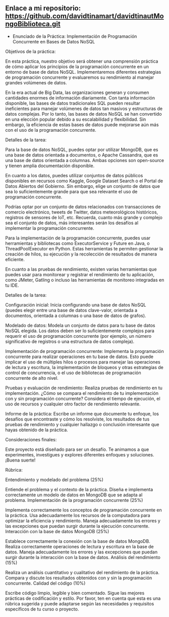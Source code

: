 ## Enlace a mi repositorio: https://github.com/davidtinamart/davidtinautMongoBiblioteca.git
* Enunciado de la Práctica: Implementación de Programación Concurrente en Bases de Datos NoSQL

Objetivos de la práctica:

En esta práctica, nuestro objetivo será obtener una comprensión práctica de cómo aplicar los principios de la programación concurrente en un entorno de base de datos NoSQL. Implementaremos diferentes estrategias de programación concurrente y evaluaremos su rendimiento al manejar grandes volúmenes de datos.

En la era actual de Big Data, las organizaciones generan y consumen cantidades enormes de información diariamente. Con tanta información disponible, las bases de datos tradicionales SQL pueden resultar ineficientes para manejar volúmenes de datos tan masivos y estructuras de datos complejas. Por lo tanto, las bases de datos NoSQL se han convertido en una elección popular debido a su escalabilidad y flexibilidad. Sin embargo, la eficiencia de estas bases de datos puede mejorarse aún más con el uso de la programación concurrente.

Detalles de la tarea:

Para la base de datos NoSQL, puedes optar por utilizar MongoDB, que es una base de datos orientada a documentos, o Apache Cassandra, que es una base de datos orientada a columnas. Ambas opciones son open-source y tienen amplia documentación disponible.

En cuanto a los datos, puedes utilizar conjuntos de datos públicos disponibles en recursos como Kaggle, Google Dataset Search o el Portal de Datos Abiertos del Gobierno. Sin embargo, elige un conjunto de datos que sea lo suficientemente grande para que sea relevante el uso de programación concurrente.

Podrías optar por un conjunto de datos relacionados con transacciones de comercio electrónico, tweets de Twitter, datos meteorológicos históricos, registros de sensores de IoT, etc. Recuerda, cuanto más grande y complejo sea el conjunto de datos, más interesantes serán los desafíos al implementar la programación concurrente.

Para la implementación de la programación concurrente, puedes usar herramientas y bibliotecas como ExecutorService y Future en Java, o ThreadPoolExecutor en Python. Estas herramientas te permiten gestionar la creación de hilos, su ejecución y la recolección de resultados de manera eficiente.

En cuanto a las pruebas de rendimiento, existen varias herramientas que puedes usar para monitorear y registrar el rendimiento de tu aplicación, como JMeter, Gatling o incluso las herramientas de monitoreo integradas en tu IDE.

Detalles de la tarea:

Configuración inicial: Inicia configurando una base de datos NoSQL (puedes elegir entre una base de datos clave-valor, orientada a documentos, orientada a columnas o una base de datos de grafos).

Modelado de datos: Modela un conjunto de datos para tu base de datos NoSQL elegida. Los datos deben ser lo suficientemente complejos para requerir el uso de programación concurrente (por ejemplo, un número significativo de registros o una estructura de datos compleja).

Implementación de programación concurrente: Implementa la programación concurrente para realizar operaciones en tu base de datos. Esto puede implicar el uso de múltiples hilos o procesos para manejar las operaciones de lectura y escritura, la implementación de bloqueos y otras estrategias de control de concurrencia, o el uso de bibliotecas de programación concurrente de alto nivel.

Pruebas y evaluación de rendimiento: Realiza pruebas de rendimiento en tu implementación. ¿Cómo se compara el rendimiento de tu implementación con y sin programación concurrente? Considera el tiempo de ejecución, el uso de recursos y cualquier otro factor de rendimiento relevante.

Informe de la práctica: Escribe un informe que documente tu enfoque, los desafíos que encontraste y cómo los resolviste, los resultados de tus pruebas de rendimiento y cualquier hallazgo o conclusión interesante que hayas obtenido de la práctica.

Consideraciones finales:

Este proyecto está diseñado para ser un desafío. Te animamos a que experimentes, investigues y explores diferentes enfoques y soluciones. ¡Buena suerte!

Rúbrica:

Entendimiento y modelado del problema (25%)

Entiende el problema y el contexto de la práctica.
Diseña e implementa correctamente un modelo de datos en MongoDB que se adapta al problema.
Implementación de la programación concurrente (25%)

Implementa correctamente los conceptos de programación concurrente en la práctica.
Usa adecuadamente los recursos de la computadora para optimizar la eficiencia y rendimiento.
Maneja adecuadamente los errores y las excepciones que puedan surgir durante la ejecución concurrente.
Interacción con la base de datos MongoDB (25%)

Establece correctamente la conexión con la base de datos MongoDB.
Realiza correctamente operaciones de lectura y escritura en la base de datos.
Maneja adecuadamente los errores y las excepciones que puedan surgir durante la interacción con la base de datos.
Análisis del rendimiento (15%)

Realiza un análisis cuantitativo y cualitativo del rendimiento de la práctica.
Compara y discute los resultados obtenidos con y sin la programación concurrente.
Calidad del código (10%)

Escribe código limpio, legible y bien comentado.
Sigue las mejores prácticas de codificación y estilo.
Por favor, ten en cuenta que esta es una rúbrica sugerida y puede adaptarse según las necesidades y requisitos específicos de tu curso o proyecto.